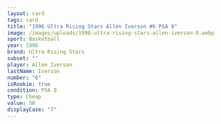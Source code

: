 ```yaml
---
layout: card
tags: card
title: "1996 Ultra Rising Stars Allen Iverson #6 PSA 8"
image: /images/uploads/1996-ultra-rising-stars-allen-iverson-8.webp
sport: Basketball
year: 1996
brand: Ultra Rising Stars
subset: ""
player: Allen Iverson
lastName: Iverson
number: "6"
isRookie: true
condition: PSA 8
type: Cheap
value: 50
displayCase: "7"
---
```


